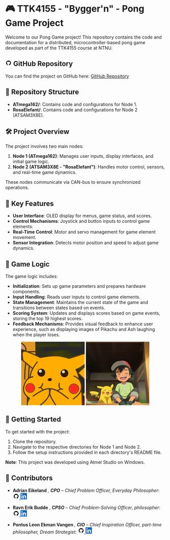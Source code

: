 # 🎮 TTK4155 - "Bygger'n" - Pong Game Project

Welcome to our Pong Game project! This repository contains the code and documentation for a distributed, microcontroller-based pong game developed as part of the TTK4155 course at NTNU.

## <a href="https://github.com/Adriaeik/TTK4155Atmel"> <img src="images/GitHub.png" alt="" width="20" height="20" /></a> GitHub Repository

You can find the project on GitHub here: [GitHub Repository](https://github.com/Adriaeik/TTK4155Atmel)

## 📁 Repository Structure

- **ATmega162/**: Contains code and configurations for Node 1.
- **RosaElefant/**: Contains code and configurations for Node 2 (ATSAM3X8E).

## 🛠️ Project Overview

The project involves two main nodes:

1. **Node 1 (ATmega162)**: Manages user inputs, display interfaces, and initial game logic.
2. **Node 2 (ATSAM3X8E - "RosaElefant")**: Handles motor control, sensors, and real-time game dynamics.

These nodes communicate via CAN-bus to ensure synchronized operations.

## 🎯 Key Features

- **User Interface**: OLED display for menus, game status, and scores.
- **Control Mechanisms**: Joystick and button inputs to control game elements.
- **Real-Time Control**: Motor and servo management for game element movement.
- **Sensor Integration**: Detects motor position and speed to adjust game dynamics.

## 🧠 Game Logic

The game logic includes:

- **Initialization**: Sets up game parameters and prepares hardware components.
- **Input Handling**: Reads user inputs to control game elements.
- **State Management**: Maintains the current state of the game and transitions between states based on events.
- **Scoring System**: Updates and displays scores based on game events, storing the top 19 highest scores.
- **Feedback Mechanisms**: Provides visual feedback to enhance user experience, such as displaying images of Pikachu and Ash laughing when the player loses. 

<p align="center">
  <img src="images/pikachu_ler.png" alt="Pikachu ler" width="200" />
  <img src="images/ashOgpikachu_ler.png" alt="Ash og Pikachu ler" width="200" />
</p>


## 🚀 Getting Started

To get started with the project:

1. Clone the repository.
2. Navigate to the respective directories for Node 1 and Node 2.
3. Follow the setup instructions provided in each directory's README file.

**Note**: This project was developed using Atmel Studio on Windows.

## 🤝 Contributors

- **Adrian Eikeland** *, **CPO** – Chief Problem Officer, Everyday Philosopher*: <a href="https://github.com/Adriaeik">
  <img src="images/GitHub.png" alt="" width="20" height="20" />
</a><a href="https://www.linkedin.com/in/adrianvalakereikeland/">
  <img src="images/linkedin-logo.png" alt="" width="20" height="20" />
</a>

- **Ravn Erik Budde** *, **CPSO** – Chief Problem-Solving Officer, philosopher*: <a href="https://github.com/ravnbudde">
  <img src="images/GitHub.png" alt="" width="20" height="20" />
</a><a href="https://www.linkedin.com/in/ravn-erik-budde-040456225/">
  <img src="images/linkedin-logo.png" alt="" width="20" height="20" />
</a>

- **Pontus Leon Ekman Vangen** *, **CIO** – Chief Inspiration Officer, part-time philosopher, Dream Strategist*: <a href="https://github.com/poelekva">
  <img src="images/GitHub.png" alt="" width="20" height="20" />
</a><a href="https://www.linkedin.com/in/pontus-vangen-9baa54224/">
  <img src="images/linkedin-logo.png" alt="" width="20" height="20" />
</a>




 
